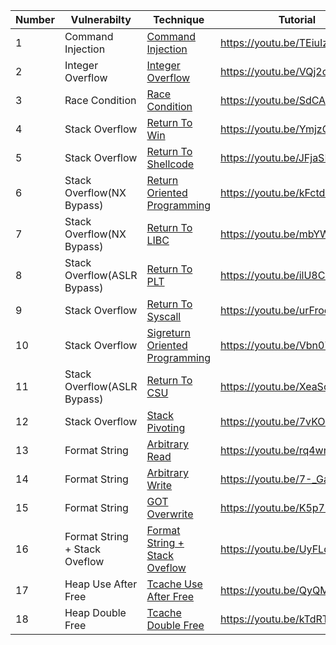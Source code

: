 | Number | Vulnerabilty | Technique | Tutorial |
| --- | --- | --- | --- |
| 1 | Command Injection | [Command Injection](/Binary%20Exploitation/1.%20Command%20Injection) | https://youtu.be/TEiuIzVvLg8 |
| 2 | Integer Overflow | [Integer Overflow](/Binary%20Exploitation/2.%20Integer%20Overflow) | https://youtu.be/VQj2oSAh7_Y |
| 3 | Race Condition | [Race Condition](/Binary%20Exploitation/3.%20Race%20Condition) | https://youtu.be/SdCAZBin0y0 |
| 4 | Stack Overflow | [Return To Win](/Binary%20Exploitation/4.%20Ret2Win) | https://youtu.be/YmjzQFCG_TI |
| 5 | Stack Overflow | [Return To Shellcode](/Binary%20Exploitation/5.%20Ret2Shellcode) | https://youtu.be/JFjaSRTiqY4 |
| 6 | Stack Overflow(NX Bypass) | [Return Oriented Programming](/Binary%20Exploitation/6.%20ROP) | https://youtu.be/kFctdKxVQSM |
| 7 | Stack Overflow(NX Bypass) | [Return To LIBC](/Binary%20Exploitation/7.%20Ret2LIBC) | https://youtu.be/mbYW0AcGnos |
| 8 | Stack Overflow(ASLR Bypass) | [Return To PLT](/Binary%20Exploitation/8.%20Ret2PLT) | https://youtu.be/ilU8C7YB9Vw |
| 9 | Stack Overflow | [Return To Syscall](/Binary%20Exploitation/9.%20Ret2Syscall) | https://youtu.be/urFrooaw9Jw |
| 10 | Stack Overflow | [Sigreturn Oriented Programming](/Binary%20Exploitation/A.%20SROP) | https://youtu.be/Vbn07ET5Pf8 |
| 11 | Stack Overflow(ASLR Bypass) | [Return To CSU](/Binary%20Exploitation/B.%20Ret2CSU) | https://youtu.be/XeaScJN05Qo |
| 12 | Stack Overflow | [Stack Pivoting](/Binary%20Exploitation/C.%20Stack%20Pivoting) | https://youtu.be/7vKO8oKq_Hk |
| 13 | Format String | [Arbitrary Read](/Binary%20Exploitation/D.%20FmtStr%20Read) | https://youtu.be/rq4wn4YmOq4 |
| 14 | Format String | [Arbitrary Write](/Binary%20Exploitation/E.%20FmtStr%20Write) | https://youtu.be/7-_GaG58JhQ |
| 15 | Format String | [GOT Overwrite](/Binary%20Exploitation/F.%20FmtStr%20GOT%20Overwrite) | https://youtu.be/K5p7k7EyEUc |
| 16 | Format String + Stack Oveflow | [Format String + Stack Oveflow](/Binary%20Exploitation/G.%20FmtStr%20%2B%20Buffer%20Overflow) | https://youtu.be/UyFLdGV_ccs |
| 17 | Heap Use After Free | [Tcache Use After Free](/Binary%20Exploitation/H.%20Heap%20Tcache%20Use%20After%20Free) | https://youtu.be/QyQMptbsvG4 |
| 18 | Heap Double Free | [Tcache Double Free](/Binary%20Exploitation/I.%20Heap%20Tcache%20Double%20Free) | https://youtu.be/kTdRTQ06a-E |






